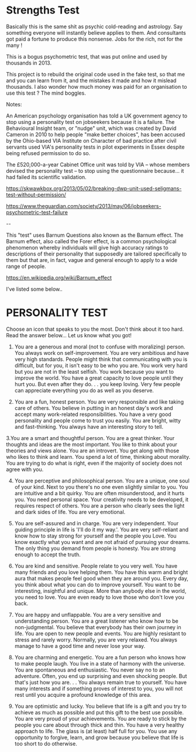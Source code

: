 # Strengths Test

Basically this is the same shit as psychic cold-reading and astrology. Say something everyone will instantly believe applies to them. And consultants got paid a fortune to produce this nonsense. Jobs for the rich, not for the many !

This is a bogus psychometric test, that was put online and used by thousands in 2013.

This project is to rebuild the original code used in the fake test, so that me and you can learn from it, and the mistakes it made and how it mislead thousands. I also wonder how much money was paid for an organisation to use this test ? The mind boggles.

Notes:

An American psychology organisation has told a UK government agency to stop using a personality test on jobseekers because it is a failure. The Behavioural Insight team, or "nudge" unit, which was created by David Cameron in 2010 to help people "make better choices", has been accused by the Ohio-based VIA Institute on Character of bad practice after civil servants used VIA's personality tests in pilot experiments in Essex despite being refused permission to do so.

The £520,000-a-year Cabinet Office unit was told by VIA – whose members devised the personality test – to stop using the questionnaire because... it had failed its scientific validation.

https://skwawkbox.org/2013/05/02/breaking-dwp-unit-used-seligmans-test-without-permission/

https://www.theguardian.com/society/2013/may/06/jobseekers-psychometric-test-failure

--

This "test" uses Barnum Questions also known as the Barnum effect.
The Barnum effect, also called the Forer effect, is a common psychological phenomenon whereby individuals will give high accuracy ratings to descriptions of their personality that supposedly are tailored specifically to them but that are, in fact, vague and general enough to apply to a wide range of people.

https://en.wikipedia.org/wiki/Barnum_effect

I've listed some below..

# PERSONALITY TEST

Choose an icon that speaks to you the most. Don't think about it too hard. Read the answer below... Let us know what you got!

1. You are a generous and moral (not to confuse with moralizing) person. You always work on self-improvement. You are very ambitious and have very high standards. 
People might think that communicating with you is difficult, but for you, it isn't easy to be who you are. 
You work very hard but you are not in the least selfish. You work because you want to improve the world. You have a great capacity to love people until they hurt you. 
But even after they do. . . you keep loving. Very few people can appreciate everything you do as well as you deserve. 

2. You are a fun, honest person. You are very responsible and like taking care of others. 
You believe in putting in an honest day's work and accept many work-related responsibilities. 
You have a very good personality and people come to trust you easily. You are bright, witty and fast-thinking. 
You always have an interesting story to tell. 

3.You are a smart and thoughtful person. You are a great thinker. Your thoughts and ideas are the most important. 
You like to think about your theories and views alone. You are an introvert. 
You get along with those who likes to think and learn. You spend a lot of time, thinking about morality. 
You are trying to do what is right, even if the majority of society does not agree with you. 

4. You are perceptive and philosophical person. You are a unique, one soul of your kind. 
Next to you there's no one even slightly similar to you. You are intuitive and a bit quirky. 
You are often misunderstood, and it hurts you. You need personal space. 
Your creativity needs to be developed, it requires respect of others. You are a person who clearly sees the light and dark sides of life. You are very emotional. 

5. You are self-assured and in charge. You are very independent. 
Your guiding principle in life is 'I'll do it my way.'. You are very self-reliant and know how to stay strong for yourself 
and the people you Love. You know exactly what you want and are not afraid of pursuing your dreams. 
The only thing you demand from people is honesty. You are strong enough to accept the truth. 

6. You are kind and sensitive. People relate to you very well. You have many friends and you love helping them. 
You have this warm and bright aura that makes people feel good when they are around you. 
Every day, you think about what you can do to improve yourself. You want to be interesting, insightful and unique. 
More than anybody else in the world, you need to love. You are even ready to love those who don't love you back. 

7. You are happy and unflappable. You are a very sensitive and understanding person. 
You are a great listener who know how to be non-judgmental. You believe that everybody has their own journey in life. 
You are open to new people and events. You are highly resistant to stress and rarely worry. Normally, you are very relaxed. 
You always manage to have a good time and never lose your way. 

8. You are charming and energetic. You are a fun person who knows how to make people laugh. 
You live in a state of harmony with the universe. You are spontaneous and enthusiastic. 
You never say no to an adventure. Often, you end up surprising and even shocking people. 
But that's just how you are. . . You always remain true to yourself. 
You have many interests and if something proves of interest to you, you will not rest until you acquire a profound knowledge of this area. 

9. You are optimistic and lucky. You believe that life is a gift and you try to achieve as much as possible 
and put this gift to the best use possible. You are very proud of your achievements. 
You are ready to stick by the people you care about through thick and thin. You have a very healthy approach to life. 
The glass is (at least) half full for you. You use any opportunity to forgive, learn, and grow because you believe that life is too short to do otherwise.
